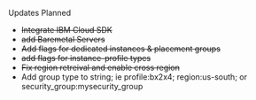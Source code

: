 Updates Planned
- ~~Integrate IBM Cloud SDK~~
- ~~add Baremetal Servers~~
- ~~Add flags for dedicated instances & placement groups~~
- ~~add flags for instance-profile types~~
- ~~Fix region retreival and enable cross region~~
- Add group type to string; ie profile:bx2x4; region:us-south; or security_group:mysecurity_group